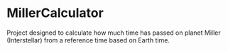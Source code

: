 # MillerCalculator
Project designed to calculate how much time has passed on planet Miller (Interstellar) from a reference time based on Earth time.
